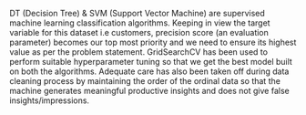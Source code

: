 DT (Decision Tree) & SVM (Support Vector Machine) are supervised machine learning classification algorithms.
Keeping in view the target variable for this dataset i.e customers, precision score (an evaluation parameter) becomes our top most priority and we need to ensure its highest value as per the problem statement.
GridSearchCV has been used to perform suitable hyperparameter tuning so that we get the best model built on both the algorithms.
Adequate care has also been taken off during data cleaning process by maintaining the order of the ordinal data so that the machine generates meaningful productive insights and does not give false insights/impressions. 

